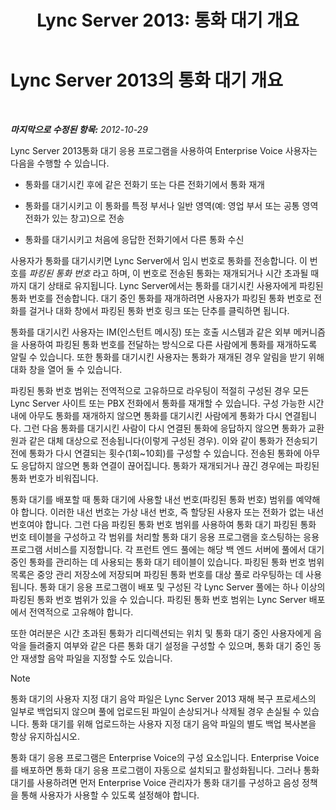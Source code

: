 ﻿---
title: 'Lync Server 2013: 통화 대기 개요'
TOCTitle: 통화 대기 개요
ms:assetid: 985dc326-0aef-4308-b98b-c1d0069311e7
ms:mtpsurl: https://technet.microsoft.com/ko-kr/library/JJ205124(v=OCS.15)
ms:contentKeyID: 49304471
ms.date: 08/24/2015
mtps_version: v=OCS.15
ms.translationtype: HT
---

# Lync Server 2013의 통화 대기 개요

 

_**마지막으로 수정된 항목:** 2012-10-29_

Lync Server 2013통화 대기 응용 프로그램을 사용하여 Enterprise Voice 사용자는 다음을 수행할 수 있습니다.

  - 통화를 대기시킨 후에 같은 전화기 또는 다른 전화기에서 통화 재개

  - 통화를 대기시키고 이 통화를 특정 부서나 일반 영역(예: 영업 부서 또는 공통 영역 전화가 있는 창고)으로 전송

  - 통화를 대기시키고 처음에 응답한 전화기에서 다른 통화 수신

사용자가 통화를 대기시키면 Lync Server에서 임시 번호로 통화를 전송합니다. 이 번호를 *파킹된 통화 번호* 라고 하며, 이 번호로 전송된 통화는 재개되거나 시간 초과될 때까지 대기 상태로 유지됩니다. Lync Server에서는 통화를 대기시킨 사용자에게 파킹된 통화 번호를 전송합니다. 대기 중인 통화를 재개하려면 사용자가 파킹된 통화 번호로 전화를 걸거나 대화 창에서 파킹된 통화 번호 링크 또는 단추를 클릭하면 됩니다.

통화를 대기시킨 사용자는 IM(인스턴트 메시징) 또는 호출 시스템과 같은 외부 메커니즘을 사용하여 파킹된 통화 번호를 전달하는 방식으로 다른 사람에게 통화를 재개하도록 알릴 수 있습니다. 또한 통화를 대기시킨 사용자는 통화가 재개된 경우 알림을 받기 위해 대화 창을 열어 둘 수 있습니다.

파킹된 통화 번호 범위는 전역적으로 고유하므로 라우팅이 적절히 구성된 경우 모든 Lync Server 사이트 또는 PBX 전화에서 통화를 재개할 수 있습니다. 구성 가능한 시간 내에 아무도 통화를 재개하지 않으면 통화를 대기시킨 사람에게 통화가 다시 연결됩니다. 그런 다음 통화를 대기시킨 사람이 다시 연결된 통화에 응답하지 않으면 통화가 교환원과 같은 대체 대상으로 전송됩니다(이렇게 구성된 경우). 이와 같이 통화가 전송되기 전에 통화가 다시 연결되는 횟수(1회~10회)를 구성할 수 있습니다. 전송된 통화에 아무도 응답하지 않으면 통화 연결이 끊어집니다. 통화가 재개되거나 끊긴 경우에는 파킹된 통화 번호가 비워집니다.

통화 대기를 배포할 때 통화 대기에 사용할 내선 번호(파킹된 통화 번호) 범위를 예약해야 합니다. 이러한 내선 번호는 가상 내선 번호, 즉 할당된 사용자 또는 전화가 없는 내선 번호여야 합니다. 그런 다음 파킹된 통화 번호 범위를 사용하여 통화 대기 파킹된 통화 번호 테이블을 구성하고 각 범위를 처리할 통화 대기 응용 프로그램을 호스팅하는 응용 프로그램 서비스를 지정합니다. 각 프런트 엔드 풀에는 해당 백 엔드 서버에 풀에서 대기 중인 통화를 관리하는 데 사용되는 통화 대기 테이블이 있습니다. 파킹된 통화 번호 범위 목록은 중앙 관리 저장소에 저장되며 파킹된 통화 번호를 대상 풀로 라우팅하는 데 사용됩니다. 통화 대기 응용 프로그램이 배포 및 구성된 각 Lync Server 풀에는 하나 이상의 파킹된 통화 번호 범위가 있을 수 있습니다. 파킹된 통화 번호 범위는 Lync Server 배포에서 전역적으로 고유해야 합니다.

또한 여러분은 시간 초과된 통화가 리디렉션되는 위치 및 통화 대기 중인 사용자에게 음악을 들려줄지 여부와 같은 다른 통화 대기 설정을 구성할 수 있으며, 통화 대기 중인 동안 재생할 음악 파일을 지정할 수도 있습니다.


> [!NOTE]
> 통화 대기의 사용자 지정 대기 음악 파일은 Lync Server 2013 재해 복구 프로세스의 일부로 백업되지 않으며 풀에 업로드된 파일이 손상되거나 삭제될 경우 손실될 수 있습니다. 통화 대기를 위해 업로드하는 사용자 지정 대기 음악 파일의 별도 백업 복사본을 항상 유지하십시오.



통화 대기 응용 프로그램은 Enterprise Voice의 구성 요소입니다. Enterprise Voice를 배포하면 통화 대기 응용 프로그램이 자동으로 설치되고 활성화됩니다. 그러나 통화 대기를 사용하려면 먼저 Enterprise Voice 관리자가 통화 대기를 구성하고 음성 정책을 통해 사용자가 사용할 수 있도록 설정해야 합니다.

